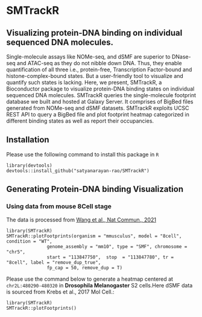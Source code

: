 # SMTrackR

## Visualizing protein-DNA binding on individual sequenced DNA molecules.

Single-molecule assays like NOMe-seq, and dSMF are superior to DNase-seq and
ATAC-seq as they do not nibble down DNA. Thus, they enable quantification of
all three i.e., protein-free, Transcription Factor-bound and
histone-complex-bound states. But a user-friendly tool to visualize and
quantify such states is lacking. Here, we present, SMTrackR, a Bioconductor
package to visualize protein-DNA binding states on individual sequenced DNA
molecules. SMTrackR queries the single-molecule footprint database we built and
hosted at Galaxy Server. It comprises of BigBed files generated from NOMe-seq
and dSMF datasets. SMTrackR exploits UCSC REST API to query a BigBed file and
plot footprint heatmap categorized in different binding states as well as
report their occupancies.


## Installation

Please use the following command to install this package in `R`

```
library(devtools)
devtools::install_github("satyanarayan-rao/SMTrackR")
```

## Generating Protein-DNA binding Visualization


### Using data from mouse 8Cell stage

The data is processed from [Wang et al., Nat Commun., 2021](https://pubmed.ncbi.nlm.nih.gov/33623021/) 

```
library(SMTrackR)
SMTrackR::plotFootprints(organism = "mmusculus", model = "8cell", condition = "WT", 
               genome_assembly = "mm10", type = "SMF", chromosome = "chr5", 
               start = "113847750",  stop  = "113847780", tr = "8cell", label = "remove_dup_true", 
               fp_cap = 50, remove_dup = T)
```
Please use the command below to generate a heatmap centered at `chr2L:480290-480320` in __Drosophila Melanogaster__ S2 cells.Here dSMF data is sourced from Krebs et al., 2017 Mol Cell.:

```
library(SMTrackR)
SMTrackR::plotFootprints()
```

